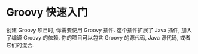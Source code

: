 # Groovy 快速入门

创建 Groovy 项目时, 你需要使用 Groovy 插件. 这个插件扩展了 Java 插件, 加入了编译 Groovy 的依赖. 你的项目可以包含 Groovy 的源代码, Java 源代码, 或者它们的混合.

